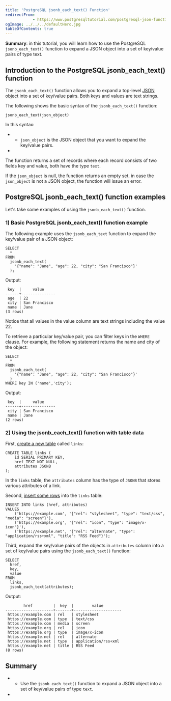 ```yaml
---
title: 'PostgreSQL jsonb_each_text() Function'
redirectFrom: 
            - https://www.postgresqltutorial.com/postgresql-json-functions/postgresql-jsonb_each_text/
ogImage: ../../../defaultHero.jpg
tableOfContents: true
---
```


**Summary**: in this tutorial, you will learn how to use the PostgreSQL `jsonb_each_text()` function to expand a JSON object into a set of key/value pairs of type text.



## Introduction to the PostgreSQL jsonb_each_text() function



The `jsonb_each_text()` function allows you to expand a top-level [JSON](https://www.postgresqltutorial.com/postgresql-tutorial/postgresql-json/) object into a set of key/value pairs. Both keys and values are text strings.



The following shows the basic syntax of the `jsonb_each_text()` function:



```
jsonb_each_text(json_object)
```



In this syntax:



- - `json_object` is the JSON object that you want to expand the key/value pairs.
- 


The function returns a set of records where each record consists of two fields key and value, both have the type `text`.



If the `json_object` is null, the function returns an empty set. in case the `json_object` is not a JSON object, the function will issue an error.



## PostgreSQL jsonb_each_text() function examples



Let's take some examples of using the `jsonb_each_text()` function.



### 1) Basic PostgreSQL jsonb_each_text() function example



The following example uses the `jsonb_each_text` function to expand the key/value pair of a JSON object:



```
SELECT
  *
FROM
  jsonb_each_text(
    '{"name": "Jane", "age": 22, "city": "San Francisco"}'
  );
```



Output:



```
 key  |     value
------+---------------
 age  | 22
 city | San Francisco
 name | Jane
(3 rows)
```



Notice that all values in the value column are text strings including the value 22.



To retrieve a particular key/value pair, you can filter keys in the `WHERE` clause. For example, the following statement returns the name and city of the object:



```
SELECT
  *
FROM
  jsonb_each_text(
    '{"name": "Jane", "age": 22, "city": "San Francisco"}'
  )
WHERE key IN ('name','city');
```



Output:



```
 key  |     value
------+---------------
 city | San Francisco
 name | Jane
(2 rows)
```



### 2) Using the jsonb_each_text() function with table data



First, [create a new table](https://www.postgresqltutorial.com/postgresql-tutorial/postgresql-create-table/) called `links`:



```
CREATE TABLE links (
    id SERIAL PRIMARY KEY,
    href TEXT NOT NULL,
    attributes JSONB
);
```



In the `links` table, the `attributes` column has the type of `JSONB` that stores various attributes of a link.



Second, [insert some rows](https://www.postgresqltutorial.com/postgresql-tutorial/postgresql-insert-multiple-rows/) into the `links` table:



```
INSERT INTO links (href, attributes)
VALUES
    ('https://example.com', '{"rel": "stylesheet", "type": "text/css", "media": "screen"}'),
    ('https://example.org', '{"rel": "icon", "type": "image/x-icon"}'),
    ('https://example.net', '{"rel": "alternate", "type": "application/rss+xml", "title": "RSS Feed"}');
```



Third, expand the key/value pairs of the objects in `attributes` column into a set of key/value pairs using the `jsonb_each_text()` function:



```
SELECT
  href,
  key,
  value
FROM
  links,
  jsonb_each_text(attributes);
```



Output:



```
        href         |  key  |        value
---------------------+-------+---------------------
 https://example.com | rel   | stylesheet
 https://example.com | type  | text/css
 https://example.com | media | screen
 https://example.org | rel   | icon
 https://example.org | type  | image/x-icon
 https://example.net | rel   | alternate
 https://example.net | type  | application/rss+xml
 https://example.net | title | RSS Feed
(8 rows)
```



## Summary



- - Use the `jsonb_each_text()` function to expand a JSON object into a set of key/value pairs of type `text`.
- 
